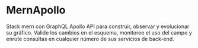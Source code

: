 # MernApollo
Stack mern con GraphQL Apollo API para construir, observar y evolucionar su gráfico. Valide los cambios en el esquema, monitoree el uso del campo y enrute consultas en cualquier número de sus servicios de back-end.
